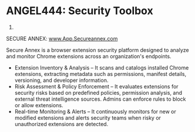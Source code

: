 # ANGEL444: Security Toolbox

1.
SECURE ANNEX:
www.App.Secureannex.com

Secure Annex is a browser extension security platform designed to analyze and monitor Chrome extensions across an organization's endpoints.

- Extension Inventory & Analysis – It scans and catalogs installed Chrome extensions, extracting metadata such as permissions, manifest details, versioning, and developer information.
- Risk Assessment & Policy Enforcement – It evaluates extensions for security risks based on predefined policies, permission analysis, and external threat intelligence sources. Admins can enforce rules to block or allow extensions.
- Real-time Monitoring & Alerts – It continuously monitors for new or modified extensions and alerts security teams when risky or unauthorized extensions are detected.


